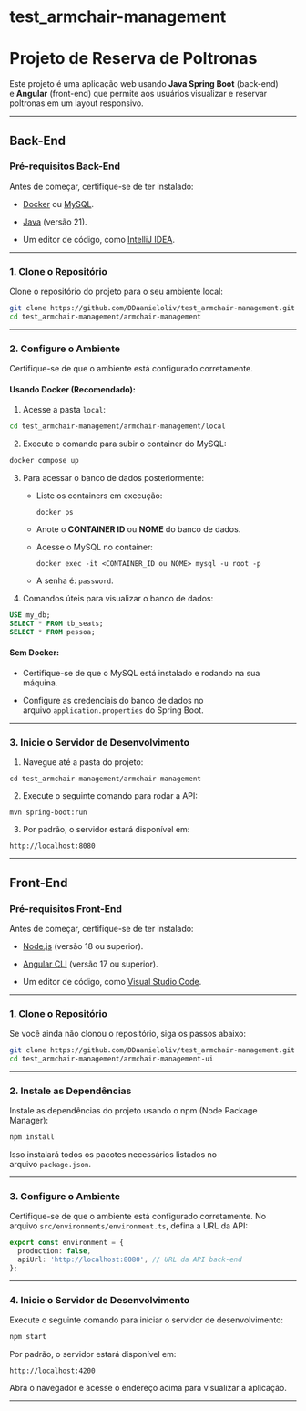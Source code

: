 # test_armchair-management


# **Projeto de Reserva de Poltronas**

Este projeto é uma aplicação web usando **Java Spring Boot** (back-end) e **Angular** (front-end) que permite aos usuários visualizar e reservar poltronas em um layout responsivo.

---

## **Back-End**

### **Pré-requisitos Back-End**

Antes de começar, certifique-se de ter instalado:

- [Docker](https://www.docker.com/) ou [MySQL](https://www.mysql.com/).

- [Java](https://www.java.com/pt-BR/) (versão 21).

- Um editor de código, como [IntelliJ IDEA](https://www.jetbrains.com/pt-br/idea/).


---

### **1. Clone o Repositório**

Clone o repositório do projeto para o seu ambiente local:

```bash
git clone https://github.com/DDaanieloliv/test_armchair-management.git
cd test_armchair-management/armchair-management
```

---

### **2. Configure o Ambiente**

Certifique-se de que o ambiente está configurado corretamente.

#### **Usando Docker (Recomendado)**:

1. Acesse a pasta `local`:

```bash
cd test_armchair-management/armchair-management/local
```


2. Execute o comando para subir o container do MySQL:

```bash
docker compose up
```


3. Para acessar o banco de dados posteriormente:

    - Liste os containers em execução:

      ``docker ps``

    - Anote o **CONTAINER ID** ou **NOME** do banco de dados.

    - Acesse o MySQL no container:

      ``docker exec -it <CONTAINER_ID ou NOME> mysql -u root -p``

    - A senha é: `password`.

4. Comandos úteis para visualizar o banco de dados:

```sql
USE my_db;
SELECT * FROM tb_seats;
SELECT * FROM pessoa;
```


#### **Sem Docker**:

- Certifique-se de que o MySQL está instalado e rodando na sua máquina.

- Configure as credenciais do banco de dados no arquivo `application.properties` do Spring Boot.


---

### **3. Inicie o Servidor de Desenvolvimento**

1. Navegue até a pasta do projeto:

```
cd test_armchair-management/armchair-management
```

2. Execute o seguinte comando para rodar a API:

```
mvn spring-boot:run
```

3. Por padrão, o servidor estará disponível em:

```
http://localhost:8080
```


---



## **Front-End**

### **Pré-requisitos Front-End**

Antes de começar, certifique-se de ter instalado:

- [Node.js](https://nodejs.org/) (versão 18 ou superior).

- [Angular CLI](https://angular.io/cli) (versão 17 ou superior).

- Um editor de código, como [Visual Studio Code](https://code.visualstudio.com/).


---

### **1. Clone o Repositório**

Se você ainda não clonou o repositório, siga os passos abaixo:

```bash
git clone https://github.com/DDaanieloliv/test_armchair-management.git
cd test_armchair-management/armchair-management-ui
```

---

### **2. Instale as Dependências**

Instale as dependências do projeto usando o npm (Node Package Manager):

```bash
npm install
```


Isso instalará todos os pacotes necessários listados no arquivo `package.json`.

---

### **3. Configure o Ambiente**

Certifique-se de que o ambiente está configurado corretamente. No arquivo `src/environments/environment.ts`, defina a URL da API:

```typescript
export const environment = {
  production: false,
  apiUrl: 'http://localhost:8080', // URL da API back-end
};
```

---

### **4. Inicie o Servidor de Desenvolvimento**

Execute o seguinte comando para iniciar o servidor de desenvolvimento:

```bash
npm start
```

Por padrão, o servidor estará disponível em:

```
http://localhost:4200
```

Abra o navegador e acesse o endereço acima para visualizar a aplicação.

---